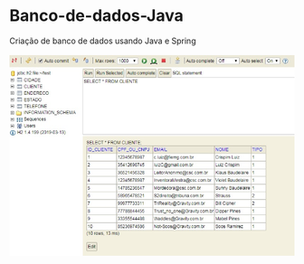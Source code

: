 # Banco-de-dados-Java
Criação de banco de dados usando Java e Spring <br> <br>
![Screenshot](https://github.com/Nerd0000/Banco-de-dados-Java/blob/master/DataBase.jpg)
